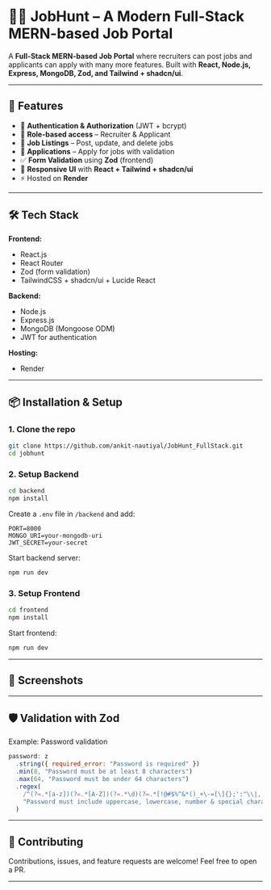 

# 🧑‍💼 JobHunt – A Modern Full-Stack MERN-based Job Portal

A **Full-Stack MERN-based Job Portal** where recruiters can post jobs and applicants can apply with many more features. Built with **React, Node.js, Express, MongoDB, Zod, and Tailwind + shadcn/ui**.

---

## 🚀 Features

* 🔐 **Authentication & Authorization** (JWT + bcrypt)
* 👤 **Role-based access** – Recruiter & Applicant
* 📄 **Job Listings** – Post, update, and delete jobs
* 📝 **Applications** – Apply for jobs with validation
* ✅ **Form Validation** using **Zod** (frontend)
* 🎨 **Responsive UI** with **React + Tailwind + shadcn/ui**
* ⚡ Hosted on **Render**

---

## 🛠️ Tech Stack

**Frontend:**

* React.js
* React Router
* Zod (form validation)
* TailwindCSS + shadcn/ui + Lucide React

**Backend:**

* Node.js
* Express.js
* MongoDB (Mongoose ODM)
* JWT for authentication

**Hosting:**

* Render

---

## 📦 Installation & Setup

### 1. Clone the repo

```bash
git clone https://github.com/ankit-nautiyal/JobHunt_FullStack.git
cd jobhunt
```

### 2. Setup Backend

```bash
cd backend
npm install
```

Create a `.env` file in `/backend` and add:

```env
PORT=8000
MONGO_URI=your-mongodb-uri
JWT_SECRET=your-secret
```

Start backend server:

```bash
npm run dev
```

### 3. Setup Frontend

```bash
cd frontend
npm install
```

Start frontend:

```bash
npm run dev
```

---

## 📸 Screenshots


---

## 🛡️ Validation with Zod

Example: Password validation

```js
password: z
  .string({ required_error: "Password is required" })
  .min(8, "Password must be at least 8 characters")
  .max(64, "Password must be under 64 characters")
  .regex(
    /^(?=.*[a-z])(?=.*[A-Z])(?=.*\d)(?=.*[!@#$%^&*()_+\-=[\]{};':"\\|,.<>/?]).+$/,
    "Password must include uppercase, lowercase, number & special character"
  )
```

---

## 🤝 Contributing

Contributions, issues, and feature requests are welcome!
Feel free to open a PR.


---


